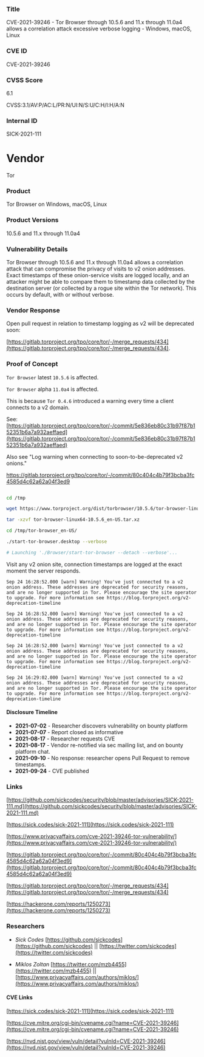 ### Title
CVE-2021-39246 - Tor Browser through 10.5.6 and 11.x through 11.0a4 allows a correlation attack excessive verbose logging - Windows, macOS, Linux

### CVE ID
CVE-2021-39246

### CVSS Score
6.1

CVSS:3.1/AV:P/AC:L/PR:N/UI:N/S:U/C:H/I:H/A:N

### Internal ID
SICK-2021-111

# Vendor
Tor 

### Product
Tor Browser on Windows, macOS, Linux

### Product Versions
10.5.6 and 11.x through 11.0a4

### Vulnerability Details

Tor Browser through 10.5.6 and 11.x through 11.0a4 allows a correlation attack that can compromise the privacy of visits to v2 onion addresses. Exact timestamps of these onion-service visits are logged locally, and an attacker might be able to compare them to timestamp data collected by the destination server (or collected by a rogue site within the Tor network). This occurs by default, with or without verbose.

### Vendor Response
Open pull request in relation to timestamp logging as v2 will be deprecated soon:

[https://gitlab.torproject.org/tpo/core/tor/-/merge_requests/434](https://gitlab.torproject.org/tpo/core/tor/-/merge_requests/434).

### Proof of Concept

`Tor Browser` latest `10.5.6` is affected.

`Tor Browser` alpha `11.0a4` is affected.

This is because `Tor 0.4.6` introduced a warning every time a client connects to a v2 domain.

See: [https://gitlab.torproject.org/tpo/core/tor/-/commit/5e836eb80c31b97f87b152351b6a7a932aeffaed](https://gitlab.torproject.org/tpo/core/tor/-/commit/5e836eb80c31b97f87b152351b6a7a932aeffaed)

Also see "Log warning when connecting to soon-to-be-deprecated v2 onions."

https://gitlab.torproject.org/tpo/core/tor/-/commit/80c404c4b79f3bcba3fc4585d4c62a62a04f3ed9


```bash

cd /tmp

wget https://www.torproject.org/dist/torbrowser/10.5.6/tor-browser-linux64-10.5.6_en-US.tar.xz

tar -xzvf tor-browser-linux64-10.5.6_en-US.tar.xz

cd /tmp/tor-browser_en-US/

./start-tor-browser.desktop --verbose

# Launching './Browser/start-tor-browser --detach --verbose'...

```

Visit any v2 onion site, connection timestamps are logged at the exact moment the server responds.

```console
Sep 24 16:28:52.000 [warn] Warning! You've just connected to a v2 onion address. These addresses are deprecated for security reasons, and are no longer supported in Tor. Please encourage the site operator to upgrade. For more information see https://blog.torproject.org/v2-deprecation-timeline

Sep 24 16:28:52.000 [warn] Warning! You've just connected to a v2 onion address. These addresses are deprecated for security reasons, and are no longer supported in Tor. Please encourage the site operator to upgrade. For more information see https://blog.torproject.org/v2-deprecation-timeline

Sep 24 16:28:52.000 [warn] Warning! You've just connected to a v2 onion address. These addresses are deprecated for security reasons, and are no longer supported in Tor. Please encourage the site operator to upgrade. For more information see https://blog.torproject.org/v2-deprecation-timeline

Sep 24 16:29:02.000 [warn] Warning! You've just connected to a v2 onion address. These addresses are deprecated for security reasons, and are no longer supported in Tor. Please encourage the site operator to upgrade. For more information see https://blog.torproject.org/v2-deprecation-timeline

```

#### Disclosure Timeline
* **2021-07-02** - Researcher discovers vulnerability on bounty platform
* **2021-07-07** - Report closed as informative
* **2021-08-17** - Researcher requests CVE
* **2021-08-17** - Vendor re-notified via sec mailing list, and on bounty platform chat.
* **2021-09-10** - No response: researcher opens Pull Request to remove timestamps.
* **2021-09-24** - CVE published

### Links

[https://github.com/sickcodes/security/blob/master/advisories/SICK-2021-111.md](https://github.com/sickcodes/security/blob/master/advisories/SICK-2021-111.md)

[https://sick.codes/sick-2021-111](https://sick.codes/sick-2021-111)

[https://www.privacyaffairs.com/cve-2021-39246-tor-vulnerability/](https://www.privacyaffairs.com/cve-2021-39246-tor-vulnerability/)

[https://gitlab.torproject.org/tpo/core/tor/-/commit/80c404c4b79f3bcba3fc4585d4c62a62a04f3ed9](https://gitlab.torproject.org/tpo/core/tor/-/commit/80c404c4b79f3bcba3fc4585d4c62a62a04f3ed9)

[https://gitlab.torproject.org/tpo/core/tor/-/merge_requests/434](https://gitlab.torproject.org/tpo/core/tor/-/merge_requests/434)

[https://hackerone.com/reports/1250273](https://hackerone.com/reports/1250273)

### Researchers
- *Sick Codes* [https://github.com/sickcodes](https://github.com/sickcodes) || [https://twitter.com/sickcodes](https://twitter.com/sickcodes)

- *Miklos Zoltan* [https://twitter.com/mzb4455](https://twitter.com/mzb4455) || [https://www.privacyaffairs.com/authors/miklos/](https://www.privacyaffairs.com/authors/miklos/)

#### CVE Links

[https://sick.codes/sick-2021-111](https://sick.codes/sick-2021-111)

[https://cve.mitre.org/cgi-bin/cvename.cgi?name=CVE-2021-39246](https://cve.mitre.org/cgi-bin/cvename.cgi?name=CVE-2021-39246)

[https://nvd.nist.gov/view/vuln/detail?vulnId=CVE-2021-39246](https://nvd.nist.gov/view/vuln/detail?vulnId=CVE-2021-39246)
